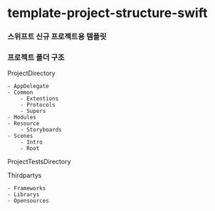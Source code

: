 # template-project-structure-swift

### 스위프트 신규 프로젝트용 템플릿


### 프로젝트 폴더 구조

ProjectDirectory

    - AppDelegate
    - Common
        - Extentions
        - Protocols
        - Supers
    - Modules
    - Resource
        - Storyboards
    - Scenes
        - Intro
        - Root

ProjectTestsDirectory

Thirdpartys

    - Frameworks
    - Librarys
    - Opensources
